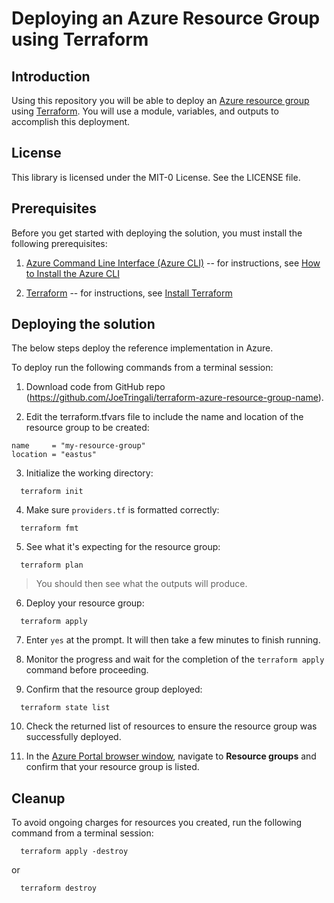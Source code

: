 # Deploying an Azure Resource Group using Terraform

## Introduction

Using this repository you will be able to deploy an [Azure resource group](https://learn.microsoft.com/en-us/azure/azure-resource-manager/management/manage-resource-groups-portal) using [Terraform](https://developer.hashicorp.com/terraform/docs). You will use a module, variables, and outputs to accomplish this deployment.

## License

This library is licensed under the MIT-0 License. See the LICENSE file.

## Prerequisites

Before you get started with deploying the solution, you must install the
following prerequisites:

1. [Azure Command Line Interface (Azure CLI)](https://learn.microsoft.com/en-us/cli/azure/) 
    -- for instructions, see [How to Install the Azure 
    CLI](https://learn.microsoft.com/en-us/cli/azure/install-azure-cli)

1.  [Terraform](https://developer.hashicorp.com/terraform/docs)
    -- for instructions, see [Install Terraform](https://developer.hashicorp.com/terraform/tutorials/aws-get-started/install-cli)

## Deploying the solution

The below steps deploy the reference implementation in Azure.

To deploy run the following commands from a
terminal session:

1.  Download code from GitHub repo 
    (<https://github.com/JoeTringali/terraform-azure-resource-group-name>).

2.  Edit the terraform.tfvars file to include the name and location of the resource group to be created:

```
name     = "my-resource-group"
location = "eastus"
```

3. Initialize the working directory:

```
  terraform init
```

4.  Make sure `providers.tf` is formatted correctly:

```
  terraform fmt
```

5. See what it's expecting for the resource group:

```
  terraform plan
```
> You should then see what the outputs will produce.

6.  Deploy your resource group:

```
  terraform apply
```

7. Enter `yes` at the prompt. It will then take a few minutes to finish running.

8. Monitor the progress and wait for the completion of the ```terraform apply``` command before
proceeding.

9. Confirm that the resource group deployed:

```
  terraform state list
```

10. Check the returned list of resources to ensure the resource group was successfully deployed.

11. In the [Azure Portal browser window](https://portal.azure.com/#home), navigate to **Resource groups** and confirm that your resource group is listed.

## Cleanup

To avoid ongoing charges for resources you created, run the following command from a
terminal session:

```
  terraform apply -destroy 
```

or 

```
  terraform destroy
```
